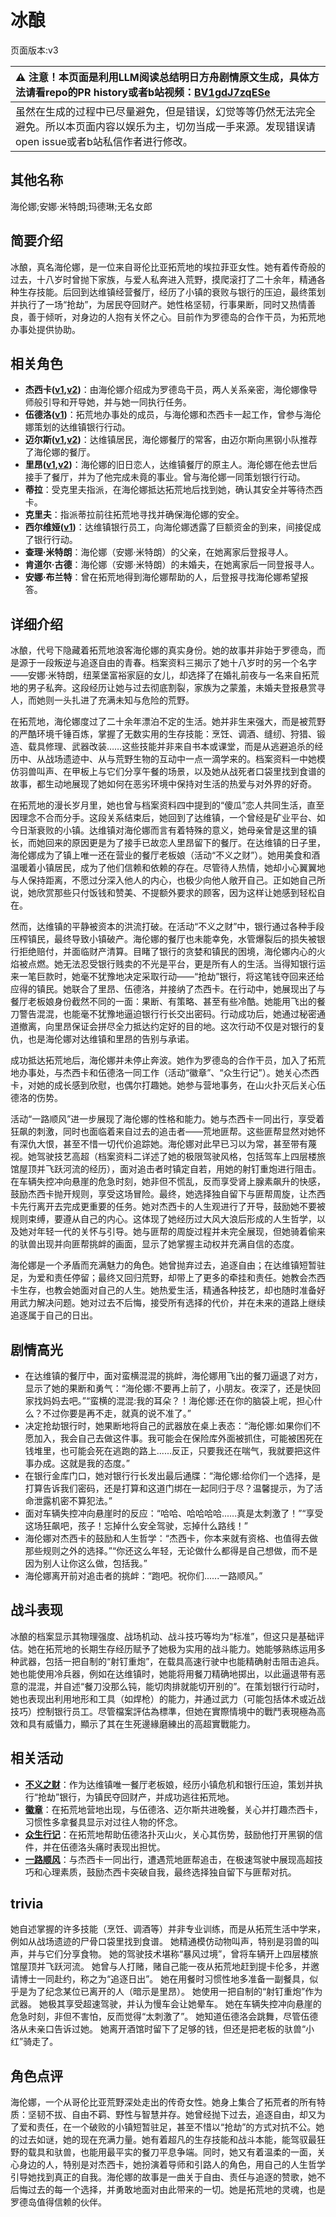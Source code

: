 # 冰酿
页面版本:v3
 

| :warning: 注意！本页面是利用LLM阅读总结明日方舟剧情原文生成，具体方法请看repo的PR history或者b站视频：[BV1gdJ7zqESe](https://www.bilibili.com/video/BV1gdJ7zqESe/)         |
|:----------------------------|
| 虽然在生成的过程中已尽量避免，但是错误，幻觉等等仍然无法完全避免。所以本页面内容以娱乐为主，切勿当成一手来源。发现错误请open issue或者b站私信作者进行修改。|



## 其他名称
海伦娜;安娜·米特朗;玛德琳;无名女郎
## 简要介绍
冰酿，真名海伦娜，是一位来自哥伦比亚拓荒地的埃拉菲亚女性。她有着传奇般的过去，十八岁时曾抛下家族，与爱人私奔进入荒野，摸爬滚打了二十余年，精通各种生存技能。后回到达维镇经营餐厅，经历了小镇的衰败与银行的压迫，最终策划并执行了一场“抢劫”，为居民夺回财产。她性格坚韧，行事果断，同时又热情善良，善于倾听，对身边的人抱有关怀之心。目前作为罗德岛的合作干员，为拓荒地办事处提供协助。
## 相关角色
-   **杰西卡([v1](../chars/char_235_jesica.md),[v2](char_235_jesica.md))**：由海伦娜介绍成为罗德岛干员，两人关系亲密，海伦娜像导师般引导和开导她，并与她一同执行任务。
-   **伍德洛([v1](../chars/extended_char_wu_de_luo.md))**：拓荒地办事处的成员，与海伦娜和杰西卡一起工作，曾参与海伦娜策划的达维镇银行行动。
-   **迈尔斯([v1](../chars/extended_char_mai_er_si.md),[v2](extended_char_mai_er_si.md))**：达维镇居民，海伦娜餐厅的常客，由迈尔斯向黑钢小队推荐了海伦娜的餐厅。
-   **里昂([v1](../chars/extended_char_li_ang.md),[v2](extended_char_li_ang.md))**：海伦娜的旧日恋人，达维镇餐厅的原主人。海伦娜在他去世后接手了餐厅，并为了他完成未竟的事业。曾与海伦娜一同策划银行行动。
-   **蒂拉**：受克里夫指派，在海伦娜抵达拓荒地后找到她，确认其安全并等待杰西卡。
-   **克里夫**：指派蒂拉前往拓荒地寻找并确保海伦娜的安全。
-   **西尔维娅([v1](../chars/extended_char_xi_er_wei_ya.md))**：达维镇银行员工，向海伦娜透露了巨额资金的到来，间接促成了银行行动。
-   **查理·米特朗**：海伦娜（安娜·米特朗）的父亲，在她离家后登报寻人。
-   **肯道尔·古德**：海伦娜（安娜·米特朗）的未婚夫，在她离家后一同登报寻人。
-   **安娜·布兰特**：曾在拓荒地得到海伦娜帮助的人，后登报寻找海伦娜希望报答。
## 详细介绍
冰酿，代号下隐藏着拓荒地浪客海伦娜的真实身份。她的故事并非始于罗德岛，而是源于一段叛逆与追逐自由的青春。档案资料三揭示了她十八岁时的另一个名字——安娜·米特朗，纽莱堡富裕家庭的女儿，却选择了在婚礼前夜与一名来自拓荒地的男子私奔。这段经历让她与过去彻底割裂，家族为之蒙羞，未婚夫登报悬赏寻人，而她则一头扎进了充满未知与危险的荒野。

在拓荒地，海伦娜度过了二十余年漂泊不定的生活。她并非生来强大，而是被荒野的严酷环境千锤百炼，掌握了无数实用的生存技能：烹饪、调酒、缝纫、狩猎、锻造、载具修理、武器改装……这些技能并非来自书本或课堂，而是从逃避追杀的经历中、从战场遗迹中、从与荒野生物的互动中一点一滴学来的。档案资料一中她模仿羽兽叫声、在甲板上与它们分享午餐的场景，以及她从战死者口袋里找到食谱的故事，都生动地展现了她如何在恶劣环境中保持对生活的热爱与对外界的好奇。

在拓荒地的漫长岁月里，她也曾与档案资料四中提到的“傻瓜”恋人共同生活，直至因理念不合而分手。这段关系结束后，她回到了达维镇，一个曾经是矿业平台、如今日渐衰败的小镇。达维镇对海伦娜而言有着特殊的意义，她母亲曾是这里的镇长，而她回来的原因更是为了接手已故恋人里昂留下的餐厅。在达维镇的日子里，海伦娜成为了镇上唯一还在营业的餐厅老板娘（活动“不义之财”）。她用美食和酒温暖着小镇居民，成为了他们信赖和依赖的存在。尽管待人热情，她却小心翼翼地与人保持距离，不愿过分深入他人的内心，也极少向他人敞开自己。正如她自己所说，她欣赏那些只付饭钱和赞美、不提额外要求的顾客，因为这样让她感到轻松自在。

然而，达维镇的平静被资本的洪流打破。在活动“不义之财”中，银行通过各种手段压榨镇民，最终导致小镇破产。海伦娜的餐厅也未能幸免，水管爆裂后的损失被银行拒绝赔付，并面临财产清算。目睹了银行的贪婪和镇民的困境，海伦娜内心的火焰被点燃。她无法忍受银行贱卖的不光是平台，更是所有人的生活。当得知银行运来一笔巨款时，她毫不犹豫地决定采取行动——“抢劫”银行，将这笔钱夺回来还给应得的镇民。她联合了里昂、伍德洛，并接纳了杰西卡。在行动中，她展现出了与餐厅老板娘身份截然不同的一面：果断、有策略、甚至有些冷酷。她能用飞出的餐刀警告混混，也能毫不犹豫地逼迫银行行长交出密码。行动成功后，她通过秘密通道撤离，向里昂保证会拼尽全力抵达约定好的目的地。这次行动不仅是对银行的复仇，也是海伦娜对达维镇和里昂的告别与承诺。

成功抵达拓荒地后，海伦娜并未停止奔波。她作为罗德岛的合作干员，加入了拓荒地办事处，与杰西卡和伍德洛一同工作（活动“徽章”、“众生行记”）。她关心杰西卡，对她的成长感到欣慰，也偶尔打趣她。她参与营地事务，在山火扑灭后关心伍德洛的伤势。

活动“一路顺风”进一步展现了海伦娜的性格和能力。她与杰西卡一同出行，享受着狂飙的刺激，同时也面临着来自过去的追击者——荒地匪帮。这些匪帮显然对她怀有深仇大恨，甚至不惜一切代价追踪她。海伦娜对此早已习以为常，甚至带有蔑视。她驾驶技艺高超（档案资料二详述了她的极限驾驶风格，包括驾车上四层楼旅馆屋顶并飞跃河流的经历），面对追击者时镇定自若，用她的射钉重炮进行阻击。在车辆失控冲向悬崖的危急时刻，她非但不慌乱，反而享受肾上腺素飙升的快感，鼓励杰西卡抛开规则，享受这场冒险。最终，她选择独自留下与匪帮周旋，让杰西卡先行离开去完成更重要的任务。她对杰西卡的人生观进行了开导，鼓励她不要被规则束缚，要遵从自己的内心。这体现了她经历过大风大浪后形成的人生哲学，以及她对年轻一代的关怀与引导。她与匪帮的周旋过程并未完全展现，但她骑着偷来的驮兽出现并向匪帮挑衅的画面，显示了她掌握主动权并充满自信的态度。

海伦娜是一个矛盾而充满魅力的角色。她曾抛弃过去，追逐自由；在达维镇短暂驻足，为爱和责任停留；最终又回归荒野，却带上了更多的牵挂和责任。她教会杰西卡生存，也教会她面对自己的人生。她热爱生活，精通各种技艺，却也随时准备好用武力解决问题。她对过去不后悔，接受所有选择的代价，并在未来的道路上继续追逐属于自己的日出。
## 剧情高光
*   在达维镇的餐厅中，面对蛮横混混的挑衅，海伦娜用飞出的餐刀逼退了对方，显示了她的果断和勇气：“海伦娜:不要再上前了，小朋友。夜深了，还是快回家找妈妈去吧。”“蛮横的混混:我的耳朵？！海伦娜:还在你的脑袋上呢，担心什么？不过你要是再不走，就真的说不准了。”
*   决定抢劫银行时，她果断地将自己的武器放在桌上表态：“海伦娜:如果你们不愿加入，我会自己去做这件事。我可能会在保险库外面被抓住，可能被困死在钱堆里，也可能会死在逃跑的路上......反正，只要我还在喘气，我就要把这件事办成。这就是我的态度。”
*   在银行金库门口，她对银行行长发出最后通牒：“海伦娜:给你们一个选择，是打算告诉我们密码，还是打算和这道门绑在一起同归于尽？温馨提示，为了活命泄露机密不算犯法。”
*   面对车辆失控冲向悬崖时的反应：“哈哈、哈哈哈哈......真是太刺激了！”“享受这场狂飙吧，孩子！忘掉什么安全驾驶，忘掉什么路线！”
*   海伦娜对杰西卡的鼓励和人生哲学：“杰西卡，你本来就有资格、也值得去做那些规则之外的选择。”“你还这么年轻，无论做什么都得是自己想做，而不是因为别人让你这么做，包括我。”
*   海伦娜离开前对追击者的挑衅：“跑吧。祝你们......一路顺风。”
## 战斗表现
冰酿的档案显示其物理强度、战场机动、战斗技巧等均为“标准”，但这只是基础评估。她在拓荒地的长期生存经历赋予了她极为实用的战斗能力。她能够熟练运用多种武器，包括一把自制的“射钉重炮”，在载具高速行驶中也能精确射击阻击追兵。她也能使用冷兵器，例如在达维镇时，她能将用餐刀精确地掷出，以此逼退带有恶意的混混，并自述“餐刀没那么钝，能切肉排就能切开别的”。在策划银行行动时，她也表现出利用地形和工具（如焊枪）的能力，并通过武力（可能包括体术或近战技巧）控制银行员工。尽管檔案評估為標準，但她在實際情境中的戰鬥表現極為高效和具有威懾力，顯示了其在生死邊緣磨練出的高超實戰能力。
## 相关活动
-   **[不义之财](../stories/act28side.md)**：作为达维镇唯一餐厅老板娘，经历小镇危机和银行压迫，策划并执行“抢劫”银行，为镇民夺回财产，并成功逃往拓荒地。
-   **[徽章](../stories/story_jesca2_set_1.md)**：在拓荒地营地出现，与伍德洛、迈尔斯共进晚餐，关心并打趣杰西卡，习惯性多拿餐具显示对过往人物的怀念。
-   **[众生行记](../stories/act42side.md)**：在拓荒地帮助伍德洛扑灭山火，关心其伤势，鼓励他打开黑钢的信件，并在伍德洛头痛时表现出担忧。
-   **[一路顺风](../stories/story_coldst_set_1.md)**：与杰西卡一同出行，遭遇荒地匪帮追击，在极速驾驶中展现高超技巧和心理素质，鼓励杰西卡突破自我，最终选择独自留下与匪帮对抗。
## trivia
她自述掌握的许多技能（烹饪、调酒等）并非专业训练，而是从拓荒生活中学来，例如从战场遗迹的尸骨口袋里找到食谱。
她精通模仿动物叫声，特别是羽兽的叫声，并与它们分享食物。
她的驾驶技术堪称“暴风过境”，曾将车辆开上四层楼旅馆屋顶并飞跃河流。
她曾与人打赌，赌自己能一夜从拓荒地赶到提卡伦多，并邀请博士一同赴约，称之为“追逐日出”。
她在用餐时习惯性地多准备一副餐具，似乎是为了纪念某位已离开的人（暗示是里昂）。
她使用一把自制的“射钉重炮”作为武器。
她极其享受超速驾驶，并认为慢车会让她晕车。
她在车辆失控冲向悬崖的危急时刻，非但不害怕，反而觉得“太刺激了”。
她知道伍德洛会跳舞，尽管伍德洛从未亲口告诉过她。
她离开酒馆时留下了足够的钱，但还是把老板的驮兽“小红”骑走了。
## 角色点评
海伦娜，一个从哥伦比亚荒野深处走出的传奇女性。她身上集合了拓荒者的所有特质：坚韧不拔、自由不羁、野性与智慧并存。她曾经抛下过去，追逐自由，却又为了爱和责任，在一个破败的小镇短暂驻足，甚至不惜以“抢劫”的方式对抗不公。她的过去如谜，她的现在充满力量。她有着超凡的生存技能和战斗本能，能驾驭最狂野的载具和驮兽，也能用最平实的餐刀平息争端。同时，她又有着温柔的一面，关心身边的人，特别是对杰西卡，她扮演着导师和引路人的角色，用自己的人生哲学引导她找到真正的自我。海伦娜的故事是一曲关于自由、责任与追逐的赞歌，她不后悔过去的每一个选择，并勇敢地面对由此带来的一切。她是拓荒地的灵魂，也是罗德岛值得信赖的伙伴。
